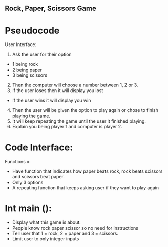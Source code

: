## Rock, Paper, Scissors Game
# Pseudocode
User Interface:
1.	Ask the user for their option
-	1 being rock
-	2 being paper
-	3 being scissors
2.	 Then the computer will choose a number between 1, 2 or 3. 
3.	If the user loses then it will display you lost
-	If the user wins it will display you win
4.	 Then the user will be given the option to play again or chose to finish playing the game. 
5.	It will keep repeating the game until the user it finished playing. 
6.	Explain you being player 1 and computer is player 2. 



# Code Interface:
Functions = 
- Have function that indicates how paper beats rock, rock beats scissors and scissors beat paper. 
- Only 3 options
- A repeating function that keeps asking user if they want to play again

# Int main ():  
-	Display what this game is about.
-	People know rock paper scissor so no need for instructions
-	Tell user that 1 = rock, 2 = paper and 3 = scissors. 
-	Limit user to only integer inputs
